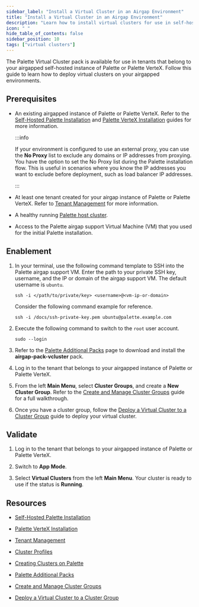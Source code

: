 ```yaml
---
sidebar_label: "Install a Virtual Cluster in an Airgap Environment"
title: "Install a Virtual Cluster in an Airgap Environment"
description: "Learn how to install virtual clusters for use in self-hosted airgapped instances of Palette and Palette VerteX."
icon: " "
hide_table_of_contents: false
sidebar_position: 10
tags: ["virtual clusters"]
---
```


The Palette Virtual Cluster pack is available for use in tenants that belong to your airgapped self-hosted
instance of Palette or Palette VerteX. Follow this guide to learn how to deploy virtual clusters on your airgapped environments.

## Prerequisites

- An existing airgapped instance of Palette or Palette VerteX. Refer to the
  [Self-Hosted Palette Installation](../../enterprise-version/install-palette/install-palette.md) and
  [Palette VerteX Installation](../../vertex/install-palette-vertex/install-palette-vertex.md) guides for more information.

  :::info

  If your environment is configured to use an external proxy, you can use the **No Proxy** list to exclude any domains
  or IP addresses from proxying. You have the option to set the No Proxy list during the Palette installation flow. This
  is useful in scenarios where you know the IP addresses you want to exclude before deployment, such as load balancer IP
  addresses.

  :::

- At least one tenant created for your airgap instance of Palette or Palette VerteX. Refer to
  [Tenant Management](../../enterprise-version/system-management/tenant-management.md) for more information.

- A healthy running [Palette host cluster](../../clusters/clusters.md).

- Access to the Palette airgap support Virtual Machine (VM) that you used for the initial Palette installation.

## Enablement

1. In your terminal, use the following command template to SSH into the Palette airgap support VM. Enter the path to
   your private SSH key, username, and the IP or domain of the airgap support VM. The default username is `ubuntu`.

   ```shell
   ssh -i </path/to/private/key> <username>@<vm-ip-or-domain>
   ```

   Consider the following command example for reference.

   ```shell
   ssh -i /docs/ssh-private-key.pem ubuntu@palette.example.com
   ```

2. Execute the following command to switch to the `root` user account.

   ```shell
   sudo --login
   ```

3. Refer to the [Palette Additional Packs](../../enterprise-version/install-palette/airgap/supplemental-packs.md#additional-deployment-options) page to download and install the **airgap-pack-vcluster** pack.

4. Log in to the tenant that belongs to your airgapped instance of Palette or Palette VerteX.

5. From the left **Main Menu**, select **Cluster Groups**, and create a **New Cluster Group**. Refer to the [Create and Manage Cluster Groups](../cluster-groups/create-cluster-group.md) guide for a full walkthrough.

6. Once you have a cluster group, follow the [Deploy a Virtual Cluster to a Cluster Group](deploy-virtual-cluster.md) guide to deploy your virtual cluster.

## Validate

1. Log in to the tenant that belongs to your airgapped instance of Palette or Palette VerteX.
   
2. Switch to **App Mode**.
   
3. Select **Virtual Clusters** from the left **Main Menu**. Your cluster is ready to use if the status is **Running**.

## Resources

- [Self-Hosted Palette Installation](../../enterprise-version/install-palette/install-palette.md)
  
- [Palette VerteX Installation](../../vertex/install-palette-vertex/install-palette-vertex.md)

- [Tenant Management](../../enterprise-version/system-management/tenant-management.md)

- [Cluster Profiles](../../profiles/cluster-profiles/cluster-profiles.md)

- [Creating Clusters on Palette](../../clusters/clusters.md)

- [Palette Additional Packs](../../enterprise-version/install-palette/airgap/supplemental-packs.md)

- [Create and Manage Cluster Groups](../cluster-groups/create-cluster-group.md)

- [Deploy a Virtual Cluster to a Cluster Group](deploy-virtual-cluster.md)
